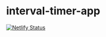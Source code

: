 # interval-timer-app

[![Netlify Status](https://api.netlify.com/api/v1/badges/3c44fa30-d022-459c-bb7c-3fcd8bc58df2/deploy-status)](https://app.netlify.com/sites/interval-timer-pwa/deploys)
